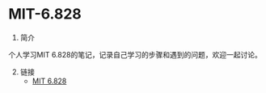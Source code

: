# MIT-6.828

1. 简介

个人学习MIT 6.828的笔记，记录自己学习的步骤和遇到的问题，欢迎一起讨论。

2. 链接
   * [MIT 6.828](https://pdos.csail.mit.edu/6.828/2018/index.html) 
